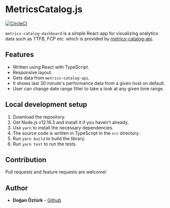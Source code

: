# MetricsCatalog.js

[![CircleCI](https://circleci.com/gh/doganozturk/metrics-catalog-js/tree/master.svg?style=shield&circle-token=cd068c8a9e6f1b5093de193726ef3b4eb1d4a0cb)](https://circleci.com/gh/doganozturk/metrics-catalog-js/tree/master)

`metrics-catalog-dashboard` is a simple React app for visualizing analytics data such as TTFB, FCP etc. which is provided by [metrics-catalog-api](https://metrics-catalog-api.herokuapp.com/metrics/).

## Features
- Written using React with TypeScript.
- Responsive layout.
- Gets data from `metrics-catalog-api`.
- It shows last 30 minute's performance data from a given host on default.
- User can change date range filter to take a look at any given time range.

## Local development setup
1. Download the repository.
2. Get Node.js v12.16.3 and install it if you haven't already.
3. Use ```yarn``` to install the necessary dependencies.
4. The source code is written in TypeScript in the `src` directory.
5. Run ```yarn build``` to build the library.
6. Run ```yarn test``` to run the tests.

## Contribution
Pull requests and feature requests are welcome!

## Author
* **Doğan Öztürk** - [Github](https://github.com/doganozturk)
